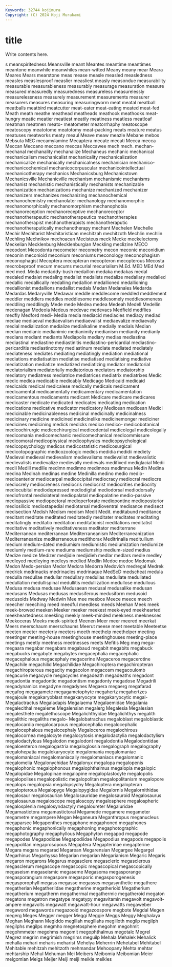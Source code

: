 ```yaml
---
Keywords: 32744 kojimura
Copyright: (C) 2024 Koji Murakami
---
```


# title

Write contents here.



s meanspiritedness Meansville meant Meantes meantime
meantimes meantone meanwhile meanwhiles mean-witted Meany meany mear Meara Meares
Mears mearstone meas mease measle measled measledness measles measlesproof measlier
measliest measly measondue measurability measurable measurableness measurably measurage measuration measure
measured measuredly measuredness measureless measurelessly measurelessness measurely measurement measurements measurer
measurers measures measuring measuringworm meat meatal meatball meatballs meatbird meatcutter
meat-eater meat-eating meated meat-fed Meath meath meathe meathead meatheads meathook
meathooks meat-hungry meatic meatier meatiest meatily meatiness meatless meatloaf meatman
meatmen meato- meatometer meatorrhaphy meatoscope meatoscopy meatotome meatotomy meat-packing meats
meature meatus meatuses meatworks meaty meaul Meave meaw meazle Mebane
mebos Mebsuta MEC mecamylamine Mecaptera mecate mecati Mecca mecca Meccan
Meccano meccano meccas Meccawee mech mech. mechan- mechanal mechanality mechanalize
Mechaneus mechanic mechanical mechanicalism mechanicalist mechanicality mechanicalization mechanicalize mechanically mechanicalness
mechanician mechanico- mechanicochemical mechanicocorpuscular mechanicointellectual mechanicotherapy mechanics Mechanicsburg Mechanicstown Mechanicsville
Mechanicville mechanism mechanismic mechanisms mechanist mechanistic mechanistically mechanists mechanizable mechanization
mechanizations mechanize mechanized mechanizer mechanizers mechanizes mechanizing mechanochemical mechanochemistry mechanolater
mechanology mechanomorphic mechanomorphically mechanomorphism mechanophobia mechanoreception mechanoreceptive mechanoreceptor mechanotherapeutic mechanotherapeutics
mechanotherapies mechanotherapist mechanotherapists mechanotheraputic mechanotheraputically mechanotherapy mechant Mechelen Mechelle Mechir
Mechitarist Mechitaristican mechitzah mechitzoth Mechlin mechlin Mechling Mechnikov mechoacan Mecisteus
meck Mecke meckelectomy Meckelian Mecklenburg Mecklenburgian Meckling meclizine MECO mecodont
Mecodonta mecometer mecometry mecon meconic meconidium meconin meconioid meconium meconiums
meconology meconophagism meconophagist Mecoptera mecopteran mecopteron mecopterous Mecosta mecrobeproof mecum
mecums mecurial mecurialism M.Ed. MED MEd Med med med. Meda
medaddy-bush medaillon medaka medakas medal medaled medalet medaling medalist medalists
medalize medallary medalled medallic medallically medalling medallion medallioned medallioning medallionist
medallions medallist medals Medan Medanales Medarda Medardas Medaryville Medawar meddle
meddlecome meddled meddlement meddler meddlers meddles meddlesome meddlesomely meddlesomeness meddling
meddlingly Mede mede Medea medea Medeah Medell Medellin medenagan Medeola
Medeus medevac medevacs Medfield medflies medfly Medford medi- Media media
mediacid mediacies mediacy mediad mediae mediaeval mediaevalism mediaevalist mediaevalize mediaevally
medial medialization medialize medialkaline medially medials Median median medianic medianimic
medianimity medianism medianity medianly medians mediant mediants Mediapolis mediary medias
mediastina mediastinal mediastine mediastinitis mediastino-pericardial mediastino-pericarditis mediastinotomy mediastinum mediate mediated
mediately mediateness mediates mediating mediatingly mediation mediational mediations mediatisation mediatise
mediatised mediatising mediative mediatization mediatize mediatized mediatizing mediator mediatorial mediatorialism
mediatorially mediatorious mediators mediatorship mediatory mediatress mediatrice mediatrices mediatrix mediatrixes
Medic medic medica medicable medicably Medicago Medicaid medicaid medicaids medical
medicalese medically medicals medicament medicamental medicamentally medicamentary medicamentation medicamentous medicaments
medicant Medicare medicare medicares medicaster medicate medicated medicates medicating medication
medications medicative medicator medicatory Medicean medicean Medici medicinable medicinableness medicinal
medicinally medicinalness medicinary medicine medicined medicinelike medicinemonger mediciner medicines medicining
medick medicks medico medico- medicobotanical medicochirurgic medicochirurgical medicodental medicolegal medicolegally
medicomania medicomechanic medicomechanical medicommissure medicomoral medicophysical medicophysics medicopsychological medicopsychology medicos
medicostatistic medicosurgical medicotopographic medicozoologic medics medidia medidii mediety Medieval medieval
medievalism medievalisms medievalist medievalistic medievalists medievalize medievally medievals medifixed mediglacial
Medii medii Medill medille medimn medimno medimnos medimnus Medin Medina
medina Medinah medinas medine Medinilla medino medio medio- medioanterior mediocarpal
medioccipital mediocracy mediocral mediocre mediocrely mediocreness mediocris mediocrist mediocrities mediocrity
mediocubital mediodepressed mediodigital mediodorsal mediodorsally mediofrontal mediolateral mediopalatal mediopalatine medio-passive
mediopassive mediopectoral medioperforate mediopontine medioposterior mediosilicic mediostapedial mediotarsal medioventral medisance
medisect medisection Medish Medism medism Medit Medit. meditabund meditance meditant
meditate meditated meditatedly meditater meditates meditating meditatingly meditatio meditation meditationist
meditations meditatist meditative meditatively meditativeness meditator mediterrane Mediterranean mediterranean Mediterraneanism
Mediterraneanization Mediterraneanize mediterraneous medithorax Meditrinalia meditullium medium medium-dated mediumism mediumistic
mediumization mediumize mediumly medium-rare mediums mediumship medium-sized medius Medize medize
Medizer medjidie medjidieh medlar medlars medle medley medleyed medleying medleys
medlied Medlin Medoc medoc Medomak Medon Medo-persian Medor Medora Medorra
Medovich medregal Medrek medrick medrinacks medrinacles medrinaque MedScD medscheat medula
medulla medullae medullar medullary medullas medullate medullated medullation medullispinal medullitis
medullization medullose medullous Medusa medusa medusae Medusaean medusal medusalike medusan
medusans Medusas medusas medusiferous medusiform medusoid medusoids Medway Medwin Mee
mee meebos Meece meece meech meecher meeching meed meedful meedless
meeds Meehan Meek meek meek-browed meeken Meeker meeker meekest meek-eyed
meekhearted meekheartedness meekling meekly meek-minded meekness meeknesses Meekoceras Meeks meek-spirited
Meenen Meer meer meered meerkat Meers meerschaum meerschaums Meerut meese
meet meetable Meeteetse meeten meeter meeterly meeters meeth meethelp meethelper
meeting meetinger meeting-house meetinghouse meetinghouses meeting-place meetings meetly meetness meetnesses
meets Mefitis Meg meg mega- megaara megabar megabars megabaud megabit
megabits megabuck megabucks megabyte megabytes megacephalia megacephalic megacephalous megacephaly megacerine
Megaceros megacerotine Megachile megachilid Megachilidae Megachiroptera megachiropteran megachiropterous megacity megacolon
megacosm megacoulomb megacurie megacycle megacycles megadeath megadeaths megadont megadontia megadontic
megadontism megadonty megadose Megadrili megadynamics megadyne megadynes Megaera megaerg megafarad
megafog megagamete megagametophyte megahertz megahertzes megajoule megakaryoblast megakaryocyte megakaryocytic megal-
Megalactractus Megaladapis Megalaema Megalaemidae Megalania megalecithal megaleme Megalensian megalerg Megalesia
Megalesian megalesthete megalethoscope Megalichthyidae Megalichthys megalith megalithic megaliths megalo- Megalobatrachus
megaloblast megaloblastic megalocardia megalocarpous megalocephalia megalocephalic megalocephalous megalocephaly Megaloceros megalochirous
megalocornea megalocyte megalocytosis megalodactylia megalodactylism megalodactylous Megalodon megalodont megalodontia Megalodontidae
megaloenteron megalogastria megaloglossia megalograph megalography megalohepatia megalokaryocyte megalomania megalomaniac megalomaniacal
megalomaniacally megalomaniacs megalomanic megalomelia Megalonychidae Megalonyx megalopa megalopenis megalophonic megalophonous
megalophthalmus megalopia megalopic Megalopidae Megalopinae megalopine megaloplastocyte megalopolis megalopolises megalopolistic
megalopolitan megalopolitanism megalopore megalops megalopsia megalopsychy Megaloptera megalopteran megalopterous Megalopyge
Megalopygidae Megalornis Megalornithidae megalosaur megalosaurian Megalosauridae megalosauroid Megalosaurus megalosaurus megaloscope
megaloscopy megalosphere megalospheric megalosplenia megalosyndactyly megaloureter Megaluridae Megamastictora megamastictoral Megamede
megamere megameter megametre megampere Megan Meganeura Meganthropus meganucleus megaparsec Megapenthes
megaphone megaphoned megaphones megaphonic megaphonically megaphoning megaphotographic megaphotography megaphyllous Megaphyton
megapod megapode megapodes Megapodidae Megapodiidae Megapodius megapods megapolis megapolitan megaprosopous
Megaptera Megapterinae megapterine Megara megara megarad Megarean Megarensian Megargee Megargel
Megarhinus Megarhyssa Megarian megarian Megarianism Megaric Megaris megaron megarons Megarus
megasclere megascleric megasclerous megasclerum megascope megascopic megascopical megascopically megaseism megaseismic
megaseme Megasoma megasporange megasporangium megaspore megasporic megasporogenesis megasporophyll megass megasse
megasses megasynthetic megathere megatherian Megatheriidae megatherine megatherioid Megatherium megatherium megatherm
megathermal megathermic megatheroid megaton megatons megatron megatype megatypy megavitamin megavolt
megavolt-ampere megavolts megawatt megawatt-hour megawatts megaweber megaword megawords megazooid megazoospore
megbote Megdal Megen megerg Meges Megger megger Meggi Meggie Meggs
Meggy Meghalaya Meghan Meghann Megiddo megillah megillahs megilloth megilp megilph
megilphs megilps megmho megnetosphere megohm megohmit megohmmeter megohms megomit megophthalmus
megotalc Megrel Megrez megrim megrimish megrims meguilp Mehala Mehalek Mehalick
mehalla mehari meharis meharist Mehelya Meherrin Mehetabel Mehitabel Mehitable mehitzah
mehitzoth mehmandar Mehoopany Mehta mehtar mehtarship Mehul Mehuman Mei Meibers
Meibomia Meibomian Meier meigomian Meigs Meijer Meiji meiji meikle meikles

